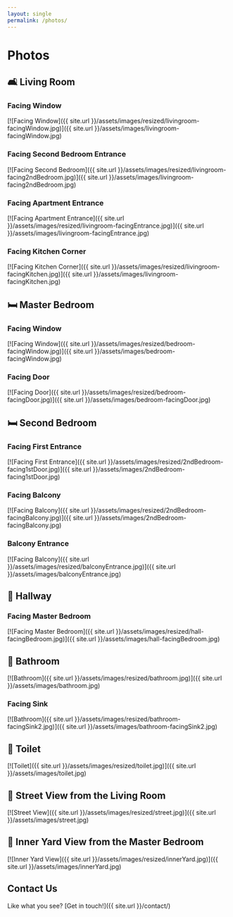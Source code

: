 ```yaml
---
layout: single
permalink: /photos/
---
```


# Photos

## 🛋 Living Room

### Facing Window

[![Facing Window]({{ site.url }}/assets/images/resized/livingroom-facingWindow.jpg)]({{ site.url }}/assets/images/livingroom-facingWindow.jpg)

### Facing Second Bedroom Entrance

[![Facing Second Bedroom]({{ site.url }}/assets/images/resized/livingroom-facing2ndBedroom.jpg)]({{ site.url }}/assets/images/livingroom-facing2ndBedroom.jpg)

### Facing Apartment Entrance

[![Facing Apartment Entrance]({{ site.url }}/assets/images/resized/livingroom-facingEntrance.jpg)]({{ site.url }}/assets/images/livingroom-facingEntrance.jpg)

### Facing Kitchen Corner

[![Facing Kitchen Corner]({{ site.url }}/assets/images/resized/livingroom-facingKitchen.jpg)]({{ site.url }}/assets/images/livingroom-facingKitchen.jpg)

## 🛏 Master Bedroom

### Facing Window

[![Facing Window]({{ site.url }}/assets/images/resized/bedroom-facingWindow.jpg)]({{ site.url }}/assets/images/bedroom-facingWindow.jpg)

### Facing Door

[![Facing Door]({{ site.url }}/assets/images/resized/bedroom-facingDoor.jpg)]({{ site.url }}/assets/images/bedroom-facingDoor.jpg)

## 🛏 Second Bedroom

### Facing First Entrance

[![Facing First Entrance]({{ site.url }}/assets/images/resized/2ndBedroom-facing1stDoor.jpg)]({{ site.url }}/assets/images/2ndBedroom-facing1stDoor.jpg)

### Facing Balcony

[![Facing Balcony]({{ site.url }}/assets/images/resized/2ndBedroom-facingBalcony.jpg)]({{ site.url }}/assets/images/2ndBedroom-facingBalcony.jpg)

<!--### Desk

[![Desk]({{ site.url }}/assets/images/resized/2ndBedroom-desk.jpg)]({{ site.url }}/assets/images/2ndBedroom-desk.jpg)-->

<!--### Facing Second Entrance

[![Facing Second Entrance]({{ site.url }}/assets/images/resized/2ndBedroom-facing2ndDoor.jpg)]({{ site.url }}/assets/images/2ndBedroom-facing2ndDoor.jpg)-->

### Balcony Entrance

[![Facing Balcony]({{ site.url }}/assets/images/resized/balconyEntrance.jpg)]({{ site.url }}/assets/images/balconyEntrance.jpg)

## 🚪 Hallway

### Facing Master Bedroom

[![Facing Master Bedroom]({{ site.url }}/assets/images/resized/hall-facingBedroom.jpg)]({{ site.url }}/assets/images/hall-facingBedroom.jpg)

<!--### Facing Toilet & Bathroom

[![Facing Toilet & Bathroom]({{ site.url }}/assets/images/resized/hall-facingToiletAndBathroom.jpg)]({{ site.url }}/assets/images/hall-facingToiletAndBathroom.jpg)-->

## 🚿 Bathroom

[![Bathroom]({{ site.url }}/assets/images/resized/bathroom.jpg)]({{ site.url }}/assets/images/bathroom.jpg)

### Facing Sink

[![Bathroom]({{ site.url }}/assets/images/resized/bathroom-facingSink2.jpg)]({{ site.url }}/assets/images/bathroom-facingSink2.jpg)

<!--### Facing Shower

[![Bathroom]({{ site.url }}/assets/images/resized/bathroom-facingShower.jpg)]({{ site.url }}/assets/images/bathroom-facingShower.jpg)
-->
## 🚽 Toilet

[![Toilet]({{ site.url }}/assets/images/resized/toilet.jpg)]({{ site.url }}/assets/images/toilet.jpg)

## 🏡 Street View from the Living Room

[![Street View]({{ site.url }}/assets/images/resized/street.jpg)]({{ site.url }}/assets/images/street.jpg)

## 🌳 Inner Yard View from the Master Bedroom

[![Inner Yard View]({{ site.url }}/assets/images/resized/innerYard.jpg)]({{ site.url }}/assets/images/innerYard.jpg)

## Contact Us

Like what you see? [Get in touch!]({{ site.url }}/contact/)
